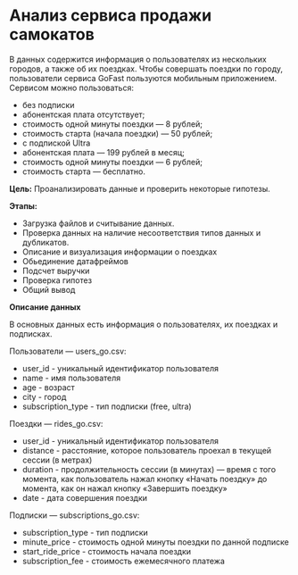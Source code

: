 # Анализ сервиса продажи самокатов
В данных содержится информация о пользователях из нескольких городов, а также об их поездках.
Чтобы совершать поездки по городу, пользователи сервиса GoFast пользуются мобильным приложением. Сервисом можно пользоваться:
- без подписки
 - абонентская плата отсутствует;
 - стоимость одной минуты поездки — 8 рублей;
 - стоимость старта (начала поездки) — 50 рублей;
- с подпиской Ultra
 - абонентская плата — 199 рублей в месяц;
 - стоимость одной минуты поездки — 6 рублей;
 - стоимость старта — бесплатно.

**Цель:** Проанализировать данные и проверить некоторые гипотезы.

**Этапы:**
 - Загрузка файлов и считывание данных.
 - Проверка данных на наличие несоответствия типов данных и дубликатов.
 - Описание и визуализация информации о поездках
 - Обьединение датафреймов
 - Подсчет выручки
 - Проверка гипотез
 - Общий вывод

**Описание данных**

В основных данных есть информация о пользователях, их поездках и подписках.

Пользователи — users_go.csv:
 * user_id - уникальный идентификатор пользователя
 * name - имя пользователя
 * age - возраст
 * city - город
 * subscription_type - тип подписки (free, ultra)
 
Поездки — rides_go.csv:
 * user_id - уникальный идентификатор пользователя
 * distance - расстояние, которое пользователь проехал в текущей сессии (в метрах)
 * duration - продолжительность сессии (в минутах) — время с того момента, как пользователь нажал кнопку «Начать поездку» до момента, как он нажал кнопку «Завершить поездку»
 * date - дата совершения поездки

Подписки — subscriptions_go.csv:
 * subscription_type - тип подписки
 * minute_price - стоимость одной минуты поездки по данной подписке
 * start_ride_price - стоимость начала поездки
 * subscription_fee - стоимость ежемесячного платежа
